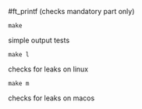 #ft_printf (checks mandatory part only)

    make
simple output tests

	make l
checks for leaks on linux

	make m
checks for leaks on macos